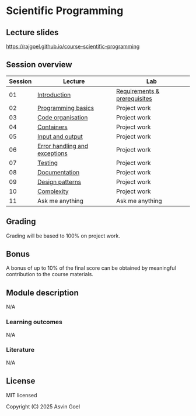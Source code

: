 # Scientific Programming

## Lecture slides

https://rajgoel.github.io/course-scientific-programming

## Session overview

| Session | Lecture                                                                                            | Lab             |
|---------|----------------------------------------------------------------------------------------------------|-----------------|
| 01      | [Introduction](https://rajgoel.github.io/course-scientific-programming/?topic=01-lecture)          | [Requirements & prerequisites](https://rajgoel.github.io/course-scientific-programming/?topic=01-lab)    |
| 02      | [Programming basics](https://rajgoel.github.io/course-scientific-programming/?topic=02-lecture)    | Project work    |
| 03      | [Code organisation](https://rajgoel.github.io/course-scientific-programming/?topic=03-lecture)     | Project work    |
| 04      | [Containers](https://rajgoel.github.io/course-scientific-programming/?topic=04-lecture)            | Project work    |
| 05      | [Input and output](https://rajgoel.github.io/course-scientific-programming/?topic=05-lecture)      | Project work    |
| 06      | [Error handling and exceptions](https://rajgoel.github.io/course-scientific-programming/?topic=06-lecture) | Project work    |
| 07      | [Testing](https://rajgoel.github.io/course-scientific-programming/?topic=07-lecture)               | Project work    |
| 08      | [Documentation](https://rajgoel.github.io/course-scientific-programming/?topic=08-lecture)         | Project work    |
| 09      | [Design patterns](https://rajgoel.github.io/course-scientific-programming/?topic=09-lecture)       | Project work    |
| 10      | [Complexity](https://rajgoel.github.io/course-scientific-programming/?topic=10-lecture)            | Project work    |
| 11      | Ask me anything                                                                                    | Ask me anything |

## Grading

Grading will be based to 100% on project work.

## Bonus

A bonus of up to 10% of the final score can be obtained by meaningful contribution to the course materials. 

## Module description

N/A

### Learning outcomes

N/A

### Literature

N/A

## License

MIT licensed

Copyright (C) 2025 Asvin Goel
